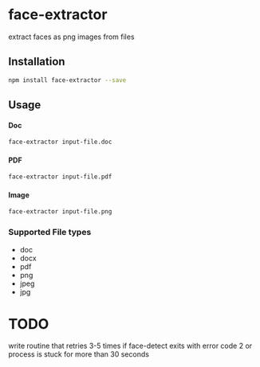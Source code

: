 # face-extractor

extract faces as png images from files

## Installation

```sh
npm install face-extractor --save
```

## Usage

#### Doc

```sh
face-extractor input-file.doc
```

#### PDF

```sh
face-extractor input-file.pdf
```

#### Image

```sh
face-extractor input-file.png
```

### Supported File types

- doc
- docx
- pdf
- png
- jpeg
- jpg

# TODO

write routine that retries 3-5 times if face-detect exits with error code 2 or process is stuck for more than 30 seconds
